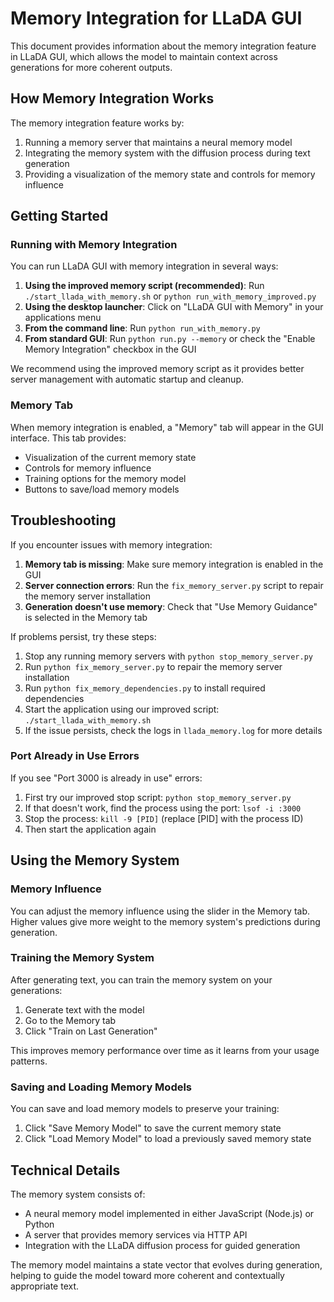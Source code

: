 # Memory Integration for LLaDA GUI

This document provides information about the memory integration feature in LLaDA GUI, which allows the model to maintain context across generations for more coherent outputs.

## How Memory Integration Works

The memory integration feature works by:

1. Running a memory server that maintains a neural memory model
2. Integrating the memory system with the diffusion process during text generation
3. Providing a visualization of the memory state and controls for memory influence

## Getting Started

### Running with Memory Integration

You can run LLaDA GUI with memory integration in several ways:

1. **Using the improved memory script (recommended)**: Run `./start_llada_with_memory.sh` or `python run_with_memory_improved.py`
2. **Using the desktop launcher**: Click on "LLaDA GUI with Memory" in your applications menu
3. **From the command line**: Run `python run_with_memory.py`
4. **From standard GUI**: Run `python run.py --memory` or check the "Enable Memory Integration" checkbox in the GUI

We recommend using the improved memory script as it provides better server management with automatic startup and cleanup.

### Memory Tab

When memory integration is enabled, a "Memory" tab will appear in the GUI interface. This tab provides:

- Visualization of the current memory state
- Controls for memory influence
- Training options for the memory model
- Buttons to save/load memory models

## Troubleshooting

If you encounter issues with memory integration:

1. **Memory tab is missing**: Make sure memory integration is enabled in the GUI
2. **Server connection errors**: Run the `fix_memory_server.py` script to repair the memory server installation
3. **Generation doesn't use memory**: Check that "Use Memory Guidance" is selected in the Memory tab

If problems persist, try these steps:

1. Stop any running memory servers with `python stop_memory_server.py`
2. Run `python fix_memory_server.py` to repair the memory server installation
3. Run `python fix_memory_dependencies.py` to install required dependencies
4. Start the application using our improved script: `./start_llada_with_memory.sh`
5. If the issue persists, check the logs in `llada_memory.log` for more details

### Port Already in Use Errors

If you see "Port 3000 is already in use" errors:

1. First try our improved stop script: `python stop_memory_server.py`
2. If that doesn't work, find the process using the port: `lsof -i :3000`
3. Stop the process: `kill -9 [PID]` (replace [PID] with the process ID)
4. Then start the application again

## Using the Memory System

### Memory Influence

You can adjust the memory influence using the slider in the Memory tab. Higher values give more weight to the memory system's predictions during generation.

### Training the Memory System

After generating text, you can train the memory system on your generations:

1. Generate text with the model
2. Go to the Memory tab
3. Click "Train on Last Generation"

This improves memory performance over time as it learns from your usage patterns.

### Saving and Loading Memory Models

You can save and load memory models to preserve your training:

1. Click "Save Memory Model" to save the current memory state
2. Click "Load Memory Model" to load a previously saved memory state

## Technical Details

The memory system consists of:

- A neural memory model implemented in either JavaScript (Node.js) or Python
- A server that provides memory services via HTTP API
- Integration with the LLaDA diffusion process for guided generation

The memory model maintains a state vector that evolves during generation, helping to guide the model toward more coherent and contextually appropriate text.
